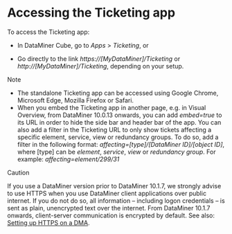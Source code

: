 # Accessing the Ticketing app

To access the Ticketing app:

- In DataMiner Cube, go to *Apps* > *Ticketing*, or

- Go directly to the link *https://\[MyDataMiner\]/Ticketing* or *http://\[MyDataMiner\]/Ticketing*, depending on your setup.

> [!NOTE]
> -  The standalone Ticketing app can be accessed using Google Chrome, Microsoft Edge, Mozilla Firefox or Safari.
> -  When you embed the Ticketing app in another page, e.g. in Visual Overview, from DataMiner 10.0.13 onwards, you can add *embed=true* to its URL in order to hide the side bar and header bar of the app. You can also add a filter in the Ticketing URL to only show tickets affecting a specific element, service, view or redundancy groups. To do so, add a filter in the following format: *affecting=\[type\]/\[DataMiner ID\]/\[object ID\]*, where \[type\] can be *element*, *service*, *view* or *redundancy group*. For example: *affecting=element/299/31* 

> [!CAUTION]
> If you use a DataMiner version prior to DataMiner 10.1.7, we strongly advise to use HTTPS when you use DataMiner client applications over public internet. If you do not do so, all information – including logon credentials – is sent as plain, unencrypted text over the internet. From DataMiner 10.1.7 onwards, client-server communication is encrypted by default. See also: [Setting up HTTPS on a DMA](../../part_3/DataminerAgents/General_DMA_configuration.md#setting-up-https-on-a-dma).
